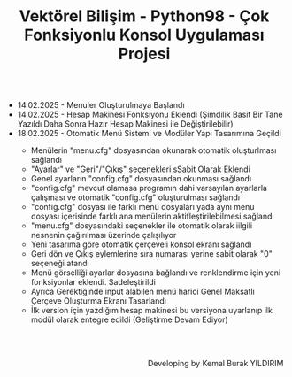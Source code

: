 <div align="center" id="title">
    <h1>Vektörel Bilişim - Python98 - Çok Fonksiyonlu Konsol Uygulaması Projesi</h1>
</div>
<br>
<br>
<div align="left" id="workflow">
    <ul>
    <li>14.02.2025 - Menuler Oluşturulmaya Başlandı</li>
    <li>14.02.2025 - Hesap Makinesi Fonksiyonu Eklendi (Şimdilik Basit Bir Tane Yazıldı Daha Sonra Hazır Hesap Makinesi ile Değiştirilebilir)</li>
    <li>18.02.2025 - Otomatik Menü Sistemi ve Modüler Yapı Tasarımına Geçildi</li>
    <ul>
    <li>Menülerin "menu.cfg" dosyasından okunarak otomatik oluşturlması sağlandı</li>
    <li>"Ayarlar" ve "Geri"/"Çıkış" seçenekleri sSabit Olarak Eklendi</li>
    <li>Genel ayarların "config.cfg" dosyasından okunması sağlandı</li>
    <li>"config.cfg" mevcut olamasa programın dahi varsayılan ayarlarla çalışması ve otomatik "config.cfg" oluşturulması sağlandı</li>
    <li>"config.cfg" dosyası ile farklı menü dosyaları yada aynı menu dosyası içerisinde farklı ana menülerin aktifleştirilebilmesi sağlandı</li>
    <li>"menu.cfg" dosyasındaki seçenekler ile otomatik olarak iilgili nesnenin çağırılması üzerinde çalışılıyor</li>
    <li>Yeni tasarıma göre otomatik çerçeveli konsol ekranı sağlandı</li>
    <li>Geri dön ve Çıkış eylemlerine sıra numarası yerine sabit olarak "0" seçeneği atandı</li>
    <li>Menü görselliği ayarlar dosyasına bağlandı ve renklendirme için yeni fonksiyonlar eklendi. Sadeleştirildi</li>
    <li>Ayrıca Gerektiğinde input alabilen menü harici Genel Maksatlı Çerçeve Oluşturma Ekranı Tasarlandı</li>
    <li>İlk version için yazdığım hesap makinesi bu versiyona uyarlanıp ilk modül olarak entegre edildi (Geliştirme Devam Ediyor)</li>
    </ul>
</div>
<br>
<br>
<p align="right">Developing by Kemal Burak YILDIRIM</p>